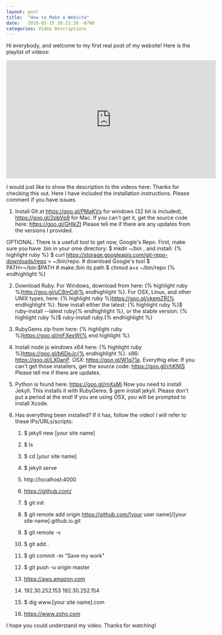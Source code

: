 ```yaml
---
layout: post
title:  "How to Make a Website"
date:   2016-05-15 16:21:30 -0700
categories: Video Descriptions
---
```

Hi everybody, and welcome to my first real post of my website!
Here is the playlist of videos:

<iframe width="560" height="315" src="https://www.youtube.com/embed/rKs7n1zbf9Y?list=PL9c5iuw-cIdQhFPxm1I4-orEO5ludfr0j" frameborder="0" allowfullscreen></iframe>

I would just like to show the description to the videos here:
Thanks for checking this out. Here I have included the installation instructions. Please comment if you have issues.

1. Install Git at https://goo.gl/PMaKVx for windows (32 bit is included), https://goo.gl/2pbVp9 for Mac.
	If you can't get it, get the source code here: https://goo.gl/GHlkZt
	Please tell me if there are any updates from the versions I provided.

OPTIONAL: There is a usefull tool to get now, Google's Repo. First, make sure you have .bin in your ome directory: 
	$ mkdir ~/bin
	, and install:
	{% highlight ruby %}
	$ curl https://storage.googleapis.com/git-repo-downloads/repo > ~/bin/repo.
	# download Google's tool
	$ PATH=~/bin:$PATH
	# make /bin its path
	$ chmod a+x ~/bin/repo
	{% endhighlight %}

2. Download Ruby. For  Windows, download from here: {% highlight ruby %}http://goo.gl/uC8mCd{% endhighlight %}. For OSX, Linux, and other UNIX types, here: {% highlight ruby %}https://goo.gl/vkemZR{% endhighlight %}. 
	Now install either the latest: {% highlight ruby %}$ ruby-install --latest ruby{% endhighlight %}, or the stable version: {% highlight ruby %}$ ruby-install ruby.{% endhighlight %}
3. RubyGems zip from here: {% highlight ruby %}https://goo.gl/mFXexW{% end highlight %}.
4. Install node js windows x64 here: {% highlight ruby %}https://goo.gl/b6DeJc{% endhighlight %}. x86: https://goo.gl/LX0anP. OSX: https://goo.gl/W1q71a. Everythig else: If you can't get those installers, get the source code: https://goo.gl/chKNIS
	Please tell me if there are updates.
5. Python is found here: https://goo.gl/rnXsMi
Now you need to install Jekyll. This installs it with RubyGems: $ gem install jekyll. Please don't put a period at the end!
	If you are using OSX, you will be prompted to install Xcode.
6. Has everything been installed? If it has, follow the video! I will refer to these IPs/URLs/scripts:

	1. $ jekyll new [your site name]
	
	2. $ ls

	3. $ cd [your site name]

	4. $ jekyll serve

	5. http://localhost:4000

	6. https://github.com/

	7. $ git init

	8. $ git remote add origin https://github.com/[your user name]/[your site name].github.io.git

	9. $ git remote -v

	10. $ git add .

	11. $ git commit -m "Save my work"

	12. $ git push -u origin master

	13. https://aws.amazon.com

	14. 192.30.252.153
	    192.30.252.154

	15. $ dig www.[your site name].com

	16. https://www.zoho.com

I hope you could understand my video. Thanks for watching!

